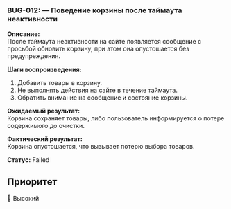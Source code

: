 ### BUG-012: — Поведение корзины после таймаута неактивности  

**Описание:**  
После таймаута неактивности на сайте появляется сообщение с просьбой обновить корзину, при этом она опустошается без предупреждения.

**Шаги воспроизведения:**  
1. Добавить товары в корзину.  
2. Не выполнять действия на сайте в течение таймаута.  
3. Обратить внимание на сообщение и состояние корзины.

**Ожидаемый результат:**  
Корзина сохраняет товары, либо пользователь информируется о потере содержимого до очистки.

**Фактический результат:**  
Корзина опустошается, что вызывает потерю выбора товаров.

**Статус:** Failed

## Приоритет  
🔴 Высокий
